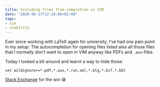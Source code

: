 ```yaml
---
title: Excluding files from completion in VIM
date: "2020-06-17T12:18:06+02:00"
tags:
- vim
- usability
---
```


Ever since working with LaTeX again for university, I’ve had one pain point in my setup: The autocompletion for opening files listed also all those files that I normally don’t want to open in VIM anyway like PDFs and `.aux`-files.

Today I looked a bit around and learnt a way to hide those:

	set wildignore+=*.pdf,*.aux,*.run.xml,*.blg,*.bcf,*.bbl

[Stack Exchange](https://vi.stackexchange.com/questions/2426/how-do-i-exclude-certain-file-extensions-from-completion#2427) for the win 😅
